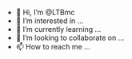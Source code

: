 - 👋 Hi, I’m @LTBmc
- 👀 I’m interested in ...
- 🌱 I’m currently learning ...
- 💞️ I’m looking to collaborate on ...
- 📫 How to reach me ...

<!---
LTBmc/LTBmc is a ✨ special ✨ repository because its `README.md` (this file) appears on your GitHub profile.
You can click the Preview link to take a look at your changes.
--->
